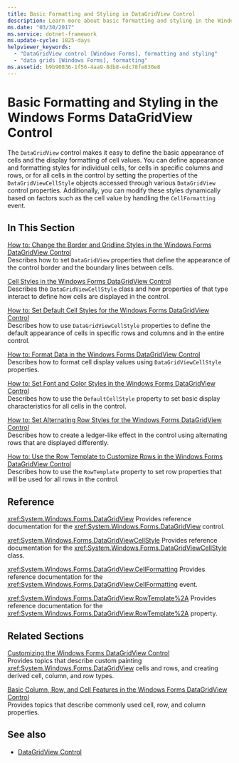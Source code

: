```yaml
---
title: Basic Formatting and Styling in DataGridView Control
description: Learn more about basic formatting and styling in the Windows Forms DataGridView Control, which defines the basic appearance of cells.
ms.date: "03/30/2017"
ms.service: dotnet-framework
ms.update-cycle: 1825-days
helpviewer_keywords:
  - "DataGridView control [Windows Forms], formatting and styling"
  - "data grids [Windows Forms], formatting"
ms.assetid: b9b90836-1f56-4aa9-8db8-edc78fe830e8
---
```

# Basic Formatting and Styling in the Windows Forms DataGridView Control

The `DataGridView` control makes it easy to define the basic appearance of cells and the display formatting of cell values. You can define appearance and formatting styles for individual cells, for cells in specific columns and rows, or for all cells in the control by setting the properties of the `DataGridViewCellStyle` objects accessed through various `DataGridView` control properties. Additionally, you can modify these styles dynamically based on factors such as the cell value by handling the `CellFormatting` event.

## In This Section

[How to: Change the Border and Gridline Styles in the Windows Forms DataGridView Control](change-the-border-and-gridline-styles-in-the-datagrid.md)\
Describes how to set `DataGridView` properties that define the appearance of the control border and the boundary lines between cells.

[Cell Styles in the Windows Forms DataGridView Control](cell-styles-in-the-windows-forms-datagridview-control.md)\
Describes the `DataGridViewCellStyle` class and how properties of that type interact to define how cells are displayed in the control.

[How to: Set Default Cell Styles for the Windows Forms DataGridView Control](how-to-set-default-cell-styles-for-the-windows-forms-datagridview-control.md)\
Describes how to use `DataGridViewCellStyle` properties to define the default appearance of cells in specific rows and columns and in the entire control.

[How to: Format Data in the Windows Forms DataGridView Control](how-to-format-data-in-the-windows-forms-datagridview-control.md)\
Describes how to format cell display values using `DataGridViewCellStyle` properties.

[How to: Set Font and Color Styles in the Windows Forms DataGridView Control](how-to-set-font-and-color-styles-in-the-windows-forms-datagridview-control.md)\
Describes how to use the `DefaultCellStyle` property to set basic display characteristics for all cells in the control.

[How to: Set Alternating Row Styles for the Windows Forms DataGridView Control](how-to-set-alternating-row-styles-for-the-windows-forms-datagridview-control.md)\
Describes how to create a ledger-like effect in the control using alternating rows that are displayed differently.

[How to: Use the Row Template to Customize Rows in the Windows Forms DataGridView Control](use-the-row-template-to-customize-rows-in-the-datagrid.md)\
Describes how to use the `RowTemplate` property to set row properties that will be used for all rows in the control.

## Reference

<xref:System.Windows.Forms.DataGridView>
Provides reference documentation for the <xref:System.Windows.Forms.DataGridView> control.

<xref:System.Windows.Forms.DataGridViewCellStyle>
Provides reference documentation for the <xref:System.Windows.Forms.DataGridViewCellStyle> class.

<xref:System.Windows.Forms.DataGridView.CellFormatting>
Provides reference documentation for the <xref:System.Windows.Forms.DataGridView.CellFormatting> event.

<xref:System.Windows.Forms.DataGridView.RowTemplate%2A>
Provides reference documentation for the <xref:System.Windows.Forms.DataGridView.RowTemplate%2A> property.

## Related Sections

[Customizing the Windows Forms DataGridView Control](customizing-the-windows-forms-datagridview-control.md)\
Provides topics that describe custom painting <xref:System.Windows.Forms.DataGridView> cells and rows, and creating derived cell, column, and row types.

[Basic Column, Row, and Cell Features in the Windows Forms DataGridView Control](basic-column-row-and-cell-features-wf-datagridview-control.md)\
Provides topics that describe commonly used cell, row, and column properties.

## See also

- [DataGridView Control](datagridview-control-windows-forms.md)
